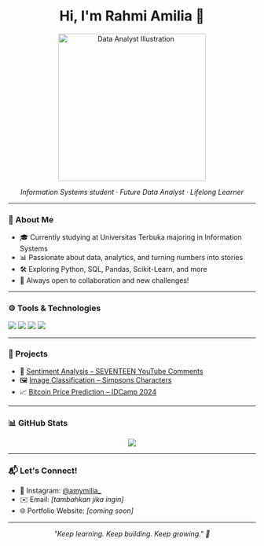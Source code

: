 <h1 align="center">Hi, I'm Rahmi Amilia 👋</h1>

<p align="center">
  <img src="https://raw.githubusercontent.com/abhisheknaiidu/abhisheknaiidu/refs/heads/master/code.gif" width="300" alt="Data Analyst Illustration"/>
</p>

<p align="center">
  <em>Information Systems student · Future Data Analyst · Lifelong Learner</em>
</p>

---

### 🌱 About Me

- 🎓 Currently studying at Universitas Terbuka majoring in Information Systems  
- 📊 Passionate about data, analytics, and turning numbers into stories  
- 🛠️ Exploring Python, SQL, Pandas, Scikit-Learn, and more  
- 💬 Always open to collaboration and new challenges!

---

### ⚙️ Tools & Technologies

<p>
  <img src="https://img.shields.io/badge/Python-3776AB?style=flat&logo=python&logoColor=white"/>
  <img src="https://img.shields.io/badge/SQL-4479A1?style=flat&logo=mysql&logoColor=white"/>
  <img src="https://img.shields.io/badge/Pandas-150458?style=flat&logo=pandas&logoColor=white"/>
  <img src="https://img.shields.io/badge/Scikit--Learn-F7931E?style=flat&logo=scikit-learn&logoColor=white"/>
</p>

---

### 📁 Projects

- 🧠 [Sentiment Analysis – SEVENTEEN YouTube Comments](https://github.com/KueKarambiaaa/sentiment-analysis-seventeen)
- 🖼️ [Image Classification – Simpsons Characters](https://github.com/KueKarambiaaa/simpsons-classifier)
- 📈 [Bitcoin Price Prediction – IDCamp 2024](https://github.com/KueKarambiaaa/bitcoin-price-prediction)

---

### 📊 GitHub Stats

<p align="center">
  <img src="https://github-readme-stats.vercel.app/api?username=KueKarambiaaa&show_icons=true&theme=default" />
</p>

---

### 📬 Let's Connect!

- 📸 Instagram: [@amymilia_](https://instagram.com/amymilia_)
- ✉️ Email: *[tambahkan jika ingin]*  
- 🌐 Portfolio Website: *[coming soon]*

---

<p align="center">
  <em>"Keep learning. Keep building. Keep growing." 🌱</em>
</p>
